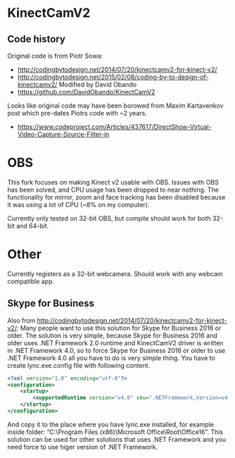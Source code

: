 
# KinectCamV2


## Code history
Original code is from Piotr Sowa:
  * http://codingbytodesign.net/2014/07/20/kinectcamv2-for-kinect-v2/
  * http://codingbytodesign.net/2015/02/08/coding-by-to-design-of-kinectcamv2/
Modified by David Obando
  * https://github.com/DavidObando/KinectCamV2

Looks like original code may have been borowed from 
Maxim Kartavenkov post which pre-dates Piotrs code with ~2 years.
* https://www.codeproject.com/Articles/437617/DirectShow-Virtual-Video-Capture-Source-Filter-in

# OBS
This fork focuses on making Kinect v2 usable with OBS. Issues with OBS has been solved, and CPU usage has been dropped to near nothing.
The functionality for mirror, zoom and face tracking has been disabled because it was using a lot of CPU (~8% on my computer).

Currently only tested on 32-bit OBS, but compile should work for both 32-bit and 64-bit.

# Other
Currently registers as a 32-bit webcamera. Should work with any webcam compatible app.

## Skype for Business
Also from http://codingbytodesign.net/2014/07/20/kinectcamv2-for-kinect-v2/:
Many people want to use this solution for Skype for Business 2016 or older. The solution is very simple, because Skype for Business 2016 and older uses .NET Framework 2.0 runtime and KinectCamV2 driver is written in .NET Framework 4.0, so to force Skype for Business 2016 or older to use .NET Framework 4.0 all you have to do is very simple thing. You have to create lync.exe.config file with following content.
```xml
<?xml version="1.0" encoding="utf-8"?>
<configuration>
    <startup> 
        <supportedRuntime version="v4.0" sku=".NETFramework,Version=v4.0"/>
    </startup>
</configuration>
```
And copy it to the place where you have lync.exe installed, for example inside folder: “C:\Program Files (x86)\Microsoft Office\Root\Office16”. This solution can be used for other solutions that uses .NET Framework and you need force to use higer version of .NET Framework. 
